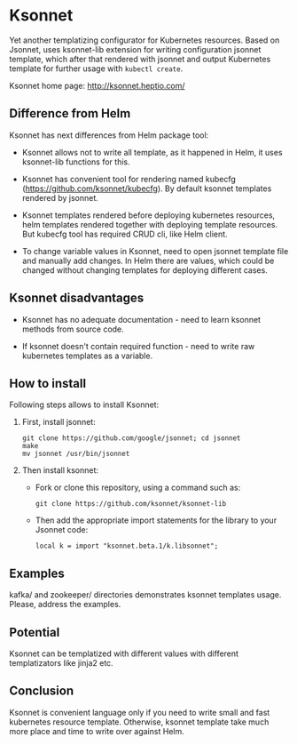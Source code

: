 # Ksonnet

Yet another templatizing configurator for Kubernetes resources. Based on Jsonnet,
uses ksonnet-lib extension for writing configuration jsonnet template, which
after that rendered with jsonnet and output Kubernetes template for further usage
with `kubectl create`.

Ksonnet home page: http://ksonnet.heptio.com/

## Difference from Helm

Ksonnet has next differences from Helm package tool:

* Ksonnet allows not to write all template, as it happened in Helm, it uses ksonnet-lib
  functions for this.

* Ksonnet has convenient tool for rendering named kubecfg (https://github.com/ksonnet/kubecfg).
  By default ksonnet templates rendered by jsonnet.

* Ksonnet templates rendered before deploying kubernetes resources, helm templates
  rendered together with deploying template resources. But kubecfg tool has
  required CRUD cli, like Helm client.

* To change variable values in Ksonnet, need to open jsonnet template file and
  manually add changes. In Helm there are values, which could be changed without
  changing templates for deploying different cases.

## Ksonnet disadvantages

* Ksonnet has no adequate documentation - need to learn ksonnet methods from source
  code.

* If ksonnet doesn't contain required function - need to write raw kubernetes templates
  as a variable.

## How to install

Following steps allows to install Ksonnet:

1. First, install jsonnet:

   ```console
   git clone https://github.com/google/jsonnet; cd jsonnet
   make
   mv jsonnet /usr/bin/jsonnet
   ```

2. Then install ksonnet:

   * Fork or clone this repository, using a command such as:
     ```console
     git clone https://github.com/ksonnet/ksonnet-lib
     ```
   * Then add the appropriate import statements for the library to your Jsonnet code:
     ```console
     local k = import "ksonnet.beta.1/k.libsonnet";
     ```

## Examples

kafka/ and zookeeper/ directories demonstrates ksonnet templates usage. Please,
address the examples.

## Potential

Ksonnet can be templatized with different values with different templatizators
like jinja2 etc.

## Conclusion

Ksonnet is convenient language only if you need to write small and fast kubernetes resource
template. Otherwise, ksonnet template take much more place and time to write over against
Helm.
